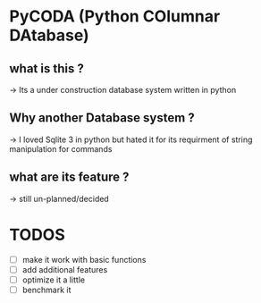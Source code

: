 # PyCODA (Python COlumnar DAtabase)

## what is this ?
-> Its a under construction database system written in python

## Why another Database system ?
-> I loved Sqlite 3 in python but hated it for its requirment of string manipulation for commands

## what are its feature ?
-> still un-planned/decided
 
# TODOS

- [ ] make it work with basic functions
- [ ] add additional features
- [ ] optimize it a little
- [ ] benchmark it